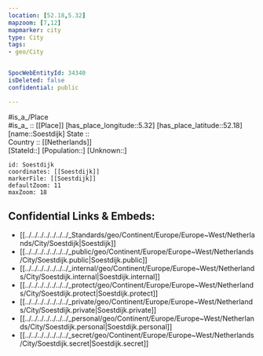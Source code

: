 ```yaml
---
location: [52.18,5.32] 
mapzoom: [7,12] 
mapmarker: city 
type: City
tags:
- geo/City


SpocWebEntityId: 34340
isDeleted: false
confidential: public

---
```

#is_a_/Place  
#is_a_ :: [[Place]] 
[has_place_longitude::5.32] 
[has_place_latitude::52.18] 
[name::Soestdijk] 
State ::  
Country :: [[Netherlands]]  
[StateId::] 
[Population::] 
[Unknown::] 


```leaflet
id: Soestdijk
coordinates: [[Soestdijk]] 
markerFile: [[Soestdijk]] 
defaultZoom: 11 
maxZoom: 18
```


## Confidential Links & Embeds: 
- [[../../../../../../../_Standards/geo/Continent/Europe/Europe~West/Netherlands/City/Soestdijk|Soestdijk]] 
- [[../../../../../../../_public/geo/Continent/Europe/Europe~West/Netherlands/City/Soestdijk.public|Soestdijk.public]] 
- [[../../../../../../../_internal/geo/Continent/Europe/Europe~West/Netherlands/City/Soestdijk.internal|Soestdijk.internal]] 
- [[../../../../../../../_protect/geo/Continent/Europe/Europe~West/Netherlands/City/Soestdijk.protect|Soestdijk.protect]] 
- [[../../../../../../../_private/geo/Continent/Europe/Europe~West/Netherlands/City/Soestdijk.private|Soestdijk.private]] 
- [[../../../../../../../_personal/geo/Continent/Europe/Europe~West/Netherlands/City/Soestdijk.personal|Soestdijk.personal]] 
- [[../../../../../../../_secret/geo/Continent/Europe/Europe~West/Netherlands/City/Soestdijk.secret|Soestdijk.secret]] 
